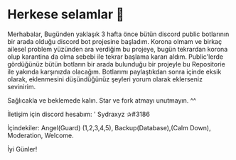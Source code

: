 # Herkese selamlar 👋

Merhabalar, Bugünden yaklaşık 3 hafta önce bütün discord public botlarının bir arada olduğu discord bot projesine başladım. Korona olmam ve birkaç ailesel problem yüzünden ara verdiğim bu projeye, bugün tekrardan korona olup karantina da olma sebebi ile tekrar başlama kararı aldım. Public'lerde gördüğünüz bütün botların bir arada bulunduğu bir projeyle bu Repositorie ile yakında karşınızda olacağım. Botlarımı paylaştıkdan sonra içinde eksik olarak, eklenmesini düşündüğünüz şeyleri yorum olarak eklerseniz sevinirim.
 
Sağlıcakla ve beklemede kalın. Star ve fork atmayı unutmayın. ^^


İletişim için discord hesabım: ' Sydraxyz ✰#3186

İçindekiler: Angel(Guard) (1,2,3,4,5), Backup(Database),(Calm Down), Moderation, Welcome.


İyi Günler!
